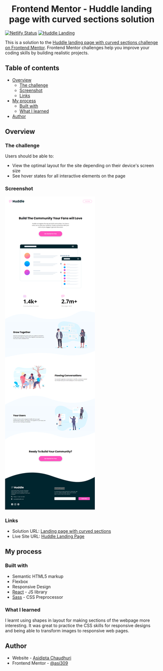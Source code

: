 <h1 align="center">Frontend Mentor - Huddle landing page with curved sections solution</h1>

<p align="center">

[![Netlify Status](https://api.netlify.com/api/v1/badges/82dc869e-5fa8-4719-93d6-68daa12e9209/deploy-status)](https://app.netlify.com/sites/huddle-landing-312/deploys)
[![Huddle Landing](https://img.shields.io/endpoint?url=https://dashboard.cypress.io/badge/simple/cph5op/master&style=flat&logo=cypress)](https://dashboard.cypress.io/projects/cph5op/runs)

</p>

This is a solution to the [Huddle landing page with curved sections challenge on Frontend Mentor](https://www.frontendmentor.io/challenges/huddle-landing-page-with-curved-sections-5ca5ecd01e82137ec91a50f2). Frontend Mentor challenges help you improve your coding skills by building realistic projects. 

## Table of contents

- [Overview](#overview)
  - [The challenge](#the-challenge)
  - [Screenshot](#screenshot)
  - [Links](#links)
- [My process](#my-process)
  - [Built with](#built-with)
  - [What I learned](#what-i-learned)
- [Author](#author)

## Overview

### The challenge

Users should be able to:

- View the optimal layout for the site depending on their device's screen size
- See hover states for all interactive elements on the page

### Screenshot

![](./screenshot.png)

### Links

- Solution URL: [Landing page with curved sections](https://www.frontendmentor.io/solutions/landing-page-with-curved-sections-1Ov6QWdL6)
- Live Site URL: [Huddle Landing Page](https://huddle-landing-312.netlify.app/)

## My process

### Built with

- Semantic HTML5 markup
- Flexbox
- Responsive Design
- [React](https://reactjs.org/) - JS library
- [Sass](https://sass-lang.com/) - CSS Preprocessor

### What I learned

I learnt using shapes in layout for making sections of the webpage more interesting. It was great to practice the CSS skills for responsive designs and being able to transform images to responsive web pages.

## Author

- Website - [Asidipta Chaudhuri](https://portfolio-asi309.vercel.app/)
- Frontend Mentor - [@asi309](https://www.frontendmentor.io/profile/asi309)
